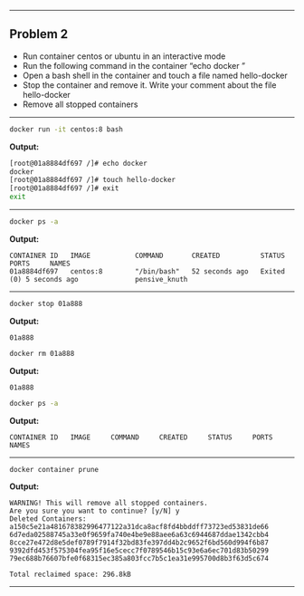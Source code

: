 
---
## Problem 2
- Run container centos or ubuntu in an interactive mode
- Run the following command in the container “echo docker ”
- Open a bash shell in the container and touch a file named hello-docker
- Stop the container and remove it. Write your comment about the file hello-docker
- Remove all stopped containers

---

```bash
docker run -it centos:8 bash
```
**Output:**
```bash
[root@01a8884df697 /]# echo docker
docker
[root@01a8884df697 /]# touch hello-docker
[root@01a8884df697 /]# exit
exit
```
---

```bash
docker ps -a
```
**Output:**
```
CONTAINER ID   IMAGE           COMMAND       CREATED          STATUS                      PORTS     NAMES
01a8884df697   centos:8        "/bin/bash"   52 seconds ago   Exited (0) 5 seconds ago              pensive_knuth
```
---

```bash
docker stop 01a888
```
**Output:**
```
01a888
```

```bash
docker rm 01a888
```
**Output:**
```
01a888
```

```bash
docker ps -a
```
**Output:**
```
CONTAINER ID   IMAGE     COMMAND     CREATED     STATUS     PORTS     NAMES
```
---

```bash
docker container prune
```
**Output:**
```
WARNING! This will remove all stopped containers.
Are you sure you want to continue? [y/N] y
Deleted Containers:
a150c5e21a481678382996477122a31dca8acf8fd4bbddff73723ed53831de66
6d7eda02588745a33e0f9659fa740e4be9e88aee6a63c6944687ddae1342cbb4
8cce27e472d8e5def0789f7914f32bd83fe397dd4b2c9652f6bd560d994f6b87
9392dfd453f575304fea95f16e5cecc7f0789546b15c93e6a6ec701d83b50299
79ec688b76607bfe0f68315ec385a803fcc7b5c1ea31e995700d8b3f63d5c674

Total reclaimed space: 296.8kB
```
--- 

